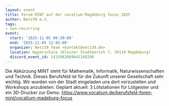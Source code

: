 ```yaml
---
layout: event
title: Forum MINT auf der vocatium Magdeburg focus 2025
author: Netz39 e.V.
tags:
- non-recurring
event:
  start: '2025-11-05 08:30:00'
  end: '2025-11-05 12:45:00'
  organizer: Netz39 Team <kontakt@netz39.de>
  location: Hyparschale (Kleiner Stadtmarsch 7, 39114 Magdeburg)
  discord_event_id: 1415962689842188298
---
```

Die Abkürzung MINT steht für Mathematik, Informatik, Naturwissenschaften und Technik. Dieses Berufsfeld ist für die Zukunft unserer Gesellschaft sehr wichtig. Wir wurden von der Stadt eingeladen uns dort vorzustellen und Workshops anzubieten. Geplant aktuell: 3 Lötstationen für Lötgeister und ein 3D-Drucker zur Demo.
https://www.vocatium.de/berufsfeld-foren-mint/vocatium-madeburg-focus